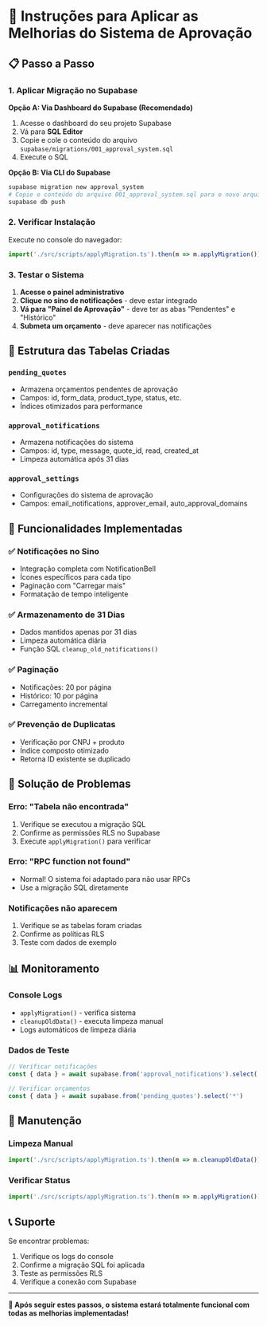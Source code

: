 # 🚀 Instruções para Aplicar as Melhorias do Sistema de Aprovação

## 📋 Passo a Passo

### 1. Aplicar Migração no Supabase

**Opção A: Via Dashboard do Supabase (Recomendado)**
1. Acesse o dashboard do seu projeto Supabase
2. Vá para **SQL Editor**
3. Copie e cole o conteúdo do arquivo `supabase/migrations/001_approval_system.sql`
4. Execute o SQL

**Opção B: Via CLI do Supabase**
```bash
supabase migration new approval_system
# Copie o conteúdo do arquivo 001_approval_system.sql para o novo arquivo
supabase db push
```

### 2. Verificar Instalação

Execute no console do navegador:
```javascript
import('./src/scripts/applyMigration.ts').then(m => m.applyMigration())
```

### 3. Testar o Sistema

1. **Acesse o painel administrativo**
2. **Clique no sino de notificações** - deve estar integrado
3. **Vá para "Painel de Aprovação"** - deve ter as abas "Pendentes" e "Histórico"
4. **Submeta um orçamento** - deve aparecer nas notificações

## 🔧 Estrutura das Tabelas Criadas

### `pending_quotes`
- Armazena orçamentos pendentes de aprovação
- Campos: id, form_data, product_type, status, etc.
- Índices otimizados para performance

### `approval_notifications`
- Armazena notificações do sistema
- Campos: id, type, message, quote_id, read, created_at
- Limpeza automática após 31 dias

### `approval_settings`
- Configurações do sistema de aprovação
- Campos: email_notifications, approver_email, auto_approval_domains

## 🎯 Funcionalidades Implementadas

### ✅ Notificações no Sino
- Integração completa com NotificationBell
- Ícones específicos para cada tipo
- Paginação com "Carregar mais"
- Formatação de tempo inteligente

### ✅ Armazenamento de 31 Dias
- Dados mantidos apenas por 31 dias
- Limpeza automática diária
- Função SQL `cleanup_old_notifications()`

### ✅ Paginação
- Notificações: 20 por página
- Histórico: 10 por página
- Carregamento incremental

### ✅ Prevenção de Duplicatas
- Verificação por CNPJ + produto
- Índice composto otimizado
- Retorna ID existente se duplicado

## 🐛 Solução de Problemas

### Erro: "Tabela não encontrada"
1. Verifique se executou a migração SQL
2. Confirme as permissões RLS no Supabase
3. Execute `applyMigration()` para verificar

### Erro: "RPC function not found"
- Normal! O sistema foi adaptado para não usar RPCs
- Use a migração SQL diretamente

### Notificações não aparecem
1. Verifique se as tabelas foram criadas
2. Confirme as políticas RLS
3. Teste com dados de exemplo

## 📊 Monitoramento

### Console Logs
- `applyMigration()` - verifica sistema
- `cleanupOldData()` - executa limpeza manual
- Logs automáticos de limpeza diária

### Dados de Teste
```javascript
// Verificar notificações
const { data } = await supabase.from('approval_notifications').select('*')

// Verificar orçamentos
const { data } = await supabase.from('pending_quotes').select('*')
```

## 🔄 Manutenção

### Limpeza Manual
```javascript
import('./src/scripts/applyMigration.ts').then(m => m.cleanupOldData())
```

### Verificar Status
```javascript
import('./src/scripts/applyMigration.ts').then(m => m.applyMigration())
```

## 📞 Suporte

Se encontrar problemas:
1. Verifique os logs do console
2. Confirme a migração SQL foi aplicada
3. Teste as permissões RLS
4. Verifique a conexão com Supabase

---

**🎉 Após seguir estes passos, o sistema estará totalmente funcional com todas as melhorias implementadas!**